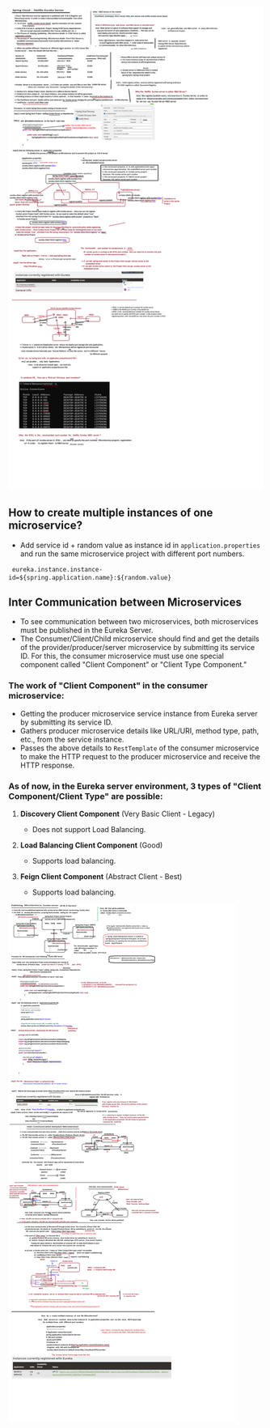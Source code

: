 ![Create Netflix Eureka R&D Server](CreatingtheNetflixEurekaR&DServer.png)

## How to create multiple instances of one microservice?

- Add service id + random value as instance id in `application.properties` and run the same microservice project with different port numbers.

```properties
 eureka.instance.instance-id=${spring.application.name}:${random.value}
```

## Inter Communication between Microservices

- To see communication between two microservices, both microservices must be published in the Eureka Server.
- The Consumer/Client/Child microservice should find and get the details of the provider/producer/server microservice by submitting its service ID. For this, the consumer microservice must use one special component called "Client Component" or "Client Type Component."

### The work of "Client Component" in the consumer microservice:

- Getting the producer microservice service instance from Eureka server by submitting its service ID.
- Gathers producer microservice details like URL/URI, method type, path, etc., from the service instance.
- Passes the above details to `RestTemplate` of the consumer microservice to make the HTTP request to the producer microservice and receive the HTTP response.

### As of now, in the Eureka server environment, 3 types of "Client Component/Client Type" are possible:

1. **Discovery Client Component** (Very Basic Client - Legacy)
   - Does not support Load Balancing.
   
2. **Load Balancing Client Component** (Good)
   - Supports load balancing.
   
3. **Feign Client Component** (Abstract Client - Best)
   - Supports load balancing.

![Publishing The MicroService To EurekaServer](PublishingTheMicroServiceToEurekaServer.png)
